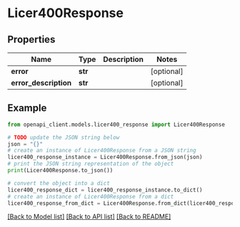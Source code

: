 # Licer400Response


## Properties

Name | Type | Description | Notes
------------ | ------------- | ------------- | -------------
**error** | **str** |  | [optional] 
**error_description** | **str** |  | [optional] 

## Example

```python
from openapi_client.models.licer400_response import Licer400Response

# TODO update the JSON string below
json = "{}"
# create an instance of Licer400Response from a JSON string
licer400_response_instance = Licer400Response.from_json(json)
# print the JSON string representation of the object
print(Licer400Response.to_json())

# convert the object into a dict
licer400_response_dict = licer400_response_instance.to_dict()
# create an instance of Licer400Response from a dict
licer400_response_from_dict = Licer400Response.from_dict(licer400_response_dict)
```
[[Back to Model list]](../README.md#documentation-for-models) [[Back to API list]](../README.md#documentation-for-api-endpoints) [[Back to README]](../README.md)


